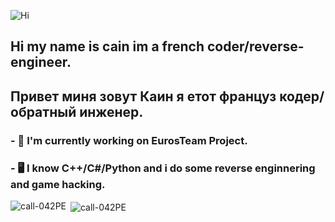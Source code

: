 ![Hi](https://image.noelshack.com/fichiers/2020/35/5/1598601380-tenor.gif)
## Hi my name is cain im a french coder/reverse-engineer.
## Привет миня зовут Каин я етот француз кодер/обратный инженер.
### - 🔭 I'm currently working on EurosTeam Project.
### - 🖥️ I know C++/C#/Python and i do some reverse enginnering and game hacking.

<p><img align="left" src="https://github-readme-stats.vercel.app/api/top-langs/?username=call-042PE&layout=compact" alt="call-042PE" /></p>

<p>&nbsp;<img align="center" src="https://github-readme-stats.vercel.app/api?username=call-042PE&show_icons=true" alt="call-042PE" /></p>

<!--
**call-042PE/call-042PE** is a ✨ _special_ ✨ repository because its `README.md` (this file) appears on your GitHub profile.

Here are some ideas to get you started:

- 🔭 I’m currently working on ...
- 🌱 I’m currently learning ...
- 👯 I’m looking to collaborate on ...
- 🤔 I’m looking for help with ...
- 💬 Ask me about ...
- 📫 How to reach me: ...
- 😄 Pronouns: ...
- ⚡ Fun fact: ...
-->
